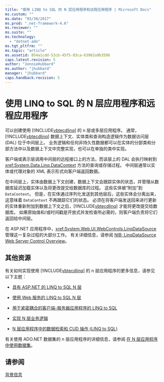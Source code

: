 ```yaml
---
title: "使用 LINQ to SQL 的 N 层应用程序和远程应用程序 | Microsoft Docs"
ms.custom: ""
ms.date: "03/30/2017"
ms.prod: ".net-framework-4.6"
ms.reviewer: ""
ms.suite: ""
ms.technology: 
  - "dotnet-ado"
ms.tgt_pltfrm: ""
ms.topic: "article"
ms.assetid: 854a1cdd-53cb-45f5-83ca-63962a9b3598
caps.latest.revision: 5
author: "JennieHubbard"
ms.author: "jhubbard"
manager: "jhubbard"
caps.handback.revision: 5
---
```

# 使用 LINQ to SQL 的 N 层应用程序和远程应用程序
可以创建使用 [!INCLUDE[vbtecdlinq](../../../../../../includes/vbtecdlinq-md.md)] 的 n 层或多层应用程序。  通常，[!INCLUDE[vbtecdlinq](../../../../../../includes/vbtecdlinq-md.md)] 数据上下文、实体类和查询构造逻辑作为数据访问层 \(DAL\) 位于中间层上。  业务逻辑和任何非持久性数据都可以在实体的分部类和分部方法中以及数据上下文中完整实现，也可以在单独的类中实现。  
  
 客户端或表示层调用中间层的远程接口上的方法，而该层上的 DAL 会执行映射到 <xref:System.Data.Linq.DataContext> 方法的查询或存储过程。  中间层通常以实体或代理对象的 XML 表示形式向客户端返回数据。  
  
 在中间层上，实体由数据上下文创建，数据上下文会跟踪实体的状态，并管理从数据库延迟加载实体以及将更改提交给数据库的过程。  这些实体被“附加”到 `DataContext`。  但是，在实体通过序列化发送到其他层后，这些实体会分离出来，这意味着 `DataContext` 不再跟踪它们的状态。  必须在将客户端发送回来进行更新的实体重新附加到数据上下文之后，[!INCLUDE[vbtecdlinq](../../../../../../includes/vbtecdlinq-md.md)] 才能将更改提交给数据库。  如果原始值和\/或时间戳是开放式并发检查所必需的，则客户端负责将它们返回给中间层。  
  
 在 ASP.NET 应用程序中，<xref:System.Web.UI.WebControls.LinqDataSource> 管理这一复杂过程的大部分工作。  有关详细信息，请参阅 [NIB: LinqDataSource Web Server Control Overview](http://msdn.microsoft.com/zh-cn/104cfc3f-7385-47d3-8a51-830dfa791136)。  
  
## 其他资源  
 有关如何实现使用 [!INCLUDE[vbtecdlinq](../../../../../../includes/vbtecdlinq-md.md)] 的 n 层应用程序的更多信息，请参见以下主题：  
  
-   [具有 ASP.NET 的 LINQ to SQL N 层](../../../../../../docs/framework/data/adonet/sql/linq/linq-to-sql-n-tier-with-aspnet.md)  
  
-   [使用 Web 服务的 LINQ to SQL N 层](../../../../../../docs/framework/data/adonet/sql/linq/linq-to-sql-n-tier-with-web-services.md)  
  
-   [用于紧密耦合的客户端\-服务器应用程序的 LINQ to SQL](../../../../../../docs/framework/data/adonet/sql/linq/linq-to-sql-with-tightly-coupled-client-server-applications.md)  
  
-   [实现 N 层业务逻辑](../../../../../../docs/framework/data/adonet/sql/linq/implementing-business-logic-linq-to-sql.md)  
  
-   [N 层应用程序中的数据检索和 CUD 操作 \(LINQ to SQL\)](../../../../../../docs/framework/data/adonet/sql/linq/data-retrieval-and-cud-operations-in-n-tier-applications.md)  
  
 有关使用 ADO.NET 数据集的 n 层应用程序的详细信息，请参阅 [在 N 层应用程序中使用数据集](../Topic/Work%20with%20datasets%20in%20n-tier%20applications.md)。  
  
## 请参阅  
 [背景信息](../../../../../../docs/framework/data/adonet/sql/linq/background-information.md)